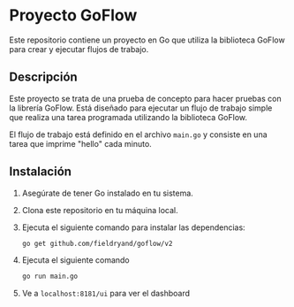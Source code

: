 # Proyecto GoFlow

Este repositorio contiene un proyecto en Go que utiliza la biblioteca GoFlow para crear y ejecutar flujos de trabajo.

## Descripción

Este proyecto se trata de una prueba de concepto para hacer pruebas con la librería GoFlow. Está diseñado para ejecutar un flujo de trabajo simple que realiza una tarea programada utilizando la biblioteca GoFlow.

El flujo de trabajo está definido en el archivo `main.go` y consiste en una tarea que imprime "hello" cada minuto.

## Instalación

1. Asegúrate de tener Go instalado en tu sistema.
2. Clona este repositorio en tu máquina local.
3. Ejecuta el siguiente comando para instalar las dependencias:

   ```bash
   go get github.com/fieldryand/goflow/v2
   ```

4. Ejecuta el siguiente comando
   ```bash
   go run main.go
   ```
5. Ve a `localhost:8181/ui` para ver el dashboard
